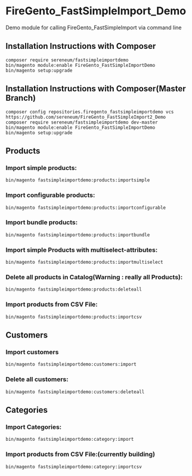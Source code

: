# FireGento_FastSimpleImport_Demo
Demo module for calling FireGento_FastSimpleImport via command line


Installation Instructions with Composer
---------------------------------------------

    composer require sereneum/fastsimpleimportdemo
    bin/magento module:enable FireGento_FastSimpleImportDemo
    bin/magento setup:upgrade
    
    


Installation Instructions with Composer(Master Branch)
---------------------------------------------

    composer config repositories.firegento_fastsimpleimportdemo vcs https://github.com/sereneum/FireGento_FastSimpleImport2_Demo
    composer require sereneum/fastsimpleimportdemo dev-master
    bin/magento module:enable FireGento_FastSimpleImportDemo
    bin/magento setup:upgrade




## Products

### Import simple products:
`bin/magento fastsimpleimportdemo:products:importsimple`

### Import configurable products:
`bin/magento fastsimpleimportdemo:products:importconfigurable`

### Import bundle products:
`bin/magento fastsimpleimportdemo:products:importbundle`

### Import simple Products with multiselect-attributes:
`bin/magento fastsimpleimportdemo:products:importmultiselect`

### Delete all products in Catalog(Warning : really all Products):
`bin/magento fastsimpleimportdemo:products:deleteall`

### Import products from CSV File:
`bin/magento fastsimpleimportdemo:products:importcsv`

## Customers

### Import customers
`bin/magento fastsimpleimportdemo:customers:import`



### Delete all customers:
`bin/magento fastsimpleimportdemo:customers:deleteall`

## Categories

### Import Categories:
`bin/magento fastsimpleimportdemo:category:import`

### Import products from CSV File:(currently building)
`bin/magento fastsimpleimportdemo:category:importcsv`
